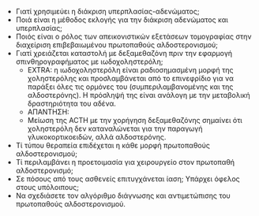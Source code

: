 * Γιατί χρησιμεύει η διάκριση υπερπλασίας-αδενώματος; 
* Ποιά είναι η μέθοδος εκλογής για την διάκριση αδενώματος και υπερπλασίας; 
* Ποιός είναι ο ρόλος των απεικονιστικών εξετάσεων τομογραφίας στην διαχείριση επιβεβαιωμένου πρωτοπαθούς αλδοστερονισμού; 
* Γιατί χρειάζεται καταστολή με δεξαμεθαζόνη πριν την εφαρμογή σπινθηρογραφήματος με ιωδοχοληστερόλη; 
	* EXTRA: η ιωδοχοληστερόλη είναι ραδιοσημασμένη μορφή της χοληστερόλης και προσλαμβάνεται από το επινεφρίδιο για να παράξει όλες τις ορμόνες του (συμπεριλαμβανομένης και της αλδοστερόνης). Η πρόσληψή της είναι ανάλογη με την μεταβολική δραστηριότητα του αδένα. 
	* ΑΠΑΝΤΗΣΗ: 
	* Μείωση της ACTH με την χορήγηση δεξαμεθαζόνης σημαίνει ότι χοληστερόλη δεν καταναλώνεται για την παραγωγή γλυκοκορτικοειδών, αλλά αλδοστερόνης. 
* Τί τύπου θεραπεία επιδέχεται η κάθε μορφή πρωτοπαθούς αλδοστερονισμού; 
* Τί περιλαμβάνει η προετοιμασία για χειρουργείο στον πρωτοπαθή αλδοστερονισμό; 
* Σε πόσους από τους ασθενείς επιτυγχάνεται ίαση; Υπάρχει όφελος στους υπόλοιπους; 
* Να σχεδιάσετε τον αλγόριθμο διάγνωσης και αντιμετώπισης του πρωτοπαθούς αλδοστερονισμού. 